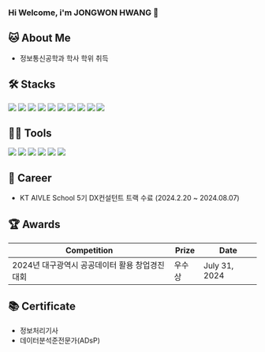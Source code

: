 ### Hi Welcome, i'm JONGWON HWANG 👋

🐱 About Me
---
- 정보통신공학과 학사 학위 취득



🛠️ Stacks
---
 <img src="https://img.shields.io/badge/Python-3766AB?style=flat-square&logo=Python&logoColor=white"/> <img src="https://img.shields.io/badge/C-A8B9CC?style=flat-square&logo=C&logoColor=white"/> <img src="https://img.shields.io/badge/MySQL-4479A1?style=flat-square&logo=MySQL&logoColor=white"/> <img src="https://img.shields.io/badge/HTML5-E34F26?style=flat-square&logo=HTML5&logoColor=white"/> <img src="https://img.shields.io/badge/NUMPY-013243?style=flat-square&logo=NUMPY&logoColor=white"/> <img src="https://img.shields.io/badge/PANDAS-150458?style=flat-square&logo=PANDAS&logoColor=white"/> <img src="https://img.shields.io/badge/Scikit Learn-F7931E?style=flat-square&logo=scikitlearn&logoColor=white"/> <img src="https://img.shields.io/badge/keras-D00000?style=flat-square&logo=keras&logoColor=white"/> <img src="https://img.shields.io/badge/Power BI-E74536?style=flat-square&logo=&logoColor=white"/> <img src="https://img.shields.io/badge/R-276DC3?style=flat-square&logo=r&logoColor=white"/>



💪🏼 Tools 
---
 <img src="https://img.shields.io/badge/Visual Studio-9013FE?style=flat-square&logo=Visual Studio&logoColor=white"/> <img src="https://img.shields.io/badge/Visual Studio Code-007ACC?style=flat-square&logo=Visual Studio Code&logoColor=white"/> <img src="https://img.shields.io/badge/Github-181717?style=flat-square&logo=Github&logoColor=white"/> <img src="https://img.shields.io/badge/Anaconda-44A833?style=flat-square&logo=Anaconda&logoColor=white"/> <img src="https://img.shields.io/badge/Intellij IDEA-000000?style=flat-square&logo=intellijidea&logoColor=white"/> <img src="https://img.shields.io/badge/Linux-FCC624?style=flat-square&logo=linux&logoColor=black"/>



🏢 Career
---
- KT AIVLE School 5기 DX컨설턴트 트랙 수료 (2024.2.20 ~ 2024.08.07)



🏆 Awards
---
|Competition|Prize|Date|
|------|---|---|
|2024년 대구광역시 공공데이터 활용 창업경진대회|우수상|July 31, 2024|



📚 Certificate
---
- 정보처리기사
- 데이터분석준전문가(ADsP)

